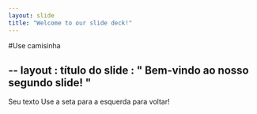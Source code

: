 ```yaml
---
layout: slide
title: "Welcome to our slide deck!"
---
```

#Use camisinha

--
 layout : título do slide
 : " Bem-vindo ao nosso segundo slide! "
---
Seu texto 
Use a seta para a esquerda para voltar!
